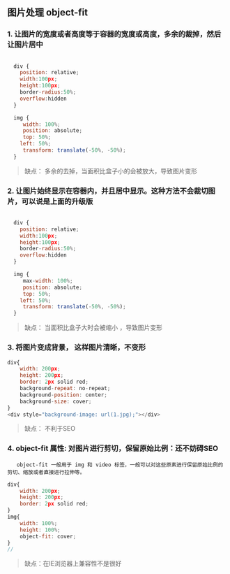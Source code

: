 
##   图片处理 object-fit

### 1.  让图片的宽度或者高度等于容器的宽度或高度，多余的裁掉，然后让图片居中

```javascript
  
  div {
    position: relative;
    width:100px;
    height:100px;
    border-radius:50%;
    overflow:hidden
  }

  img {
     width: 100%;
     position: absolute;
     top: 50%;
    left: 50%;
     transform: translate(-50%, -50%);
  }

```
>  缺点： 多余的去掉，当面积比盒子小的会被放大，导致图片变形

### 2. 让图片始终显示在容器内，并且居中显示。这种方法不会裁切图片，可以说是上面的升级版

```javascript
  
  div {
    position: relative;
    width:100px;
    height:100px;
    border-radius:50%;
    overflow:hidden
  }

  img {
     max-width: 100%;
     position: absolute;
     top: 50%;
    left: 50%;
     transform: translate(-50%, -50%);
  }

```
>  缺点：  当面积比盒子大时会被缩小 ，导致图片变形

### 3. 将图片变成背景， 这样图片清晰，不变形

```javascript
div{
    width: 200px;
    height: 200px;
    border: 2px solid red;
    background-repeat: no-repeat;
    background-position: center;
    background-size: cover;
}
<div style="background-image: url(1.jpg);"></div>


```
> 缺点：  不利于SEO 


### 4. object-fit 属性:  对图片进行剪切，保留原始比例：还不妨碍SEO

       object-fit 一般用于 img 和 video 标签，一般可以对这些原素进行保留原始比例的剪切、缩放或者直接进行拉伸等。
       
```javascript
div{
    width: 200px;
    height: 200px;
    border: 2px solid red;
}
img{
    width: 100%;
    height: 100%;
    object-fit: cover;
}
// 

```
> 缺点：在IE浏览器上兼容性不是很好
